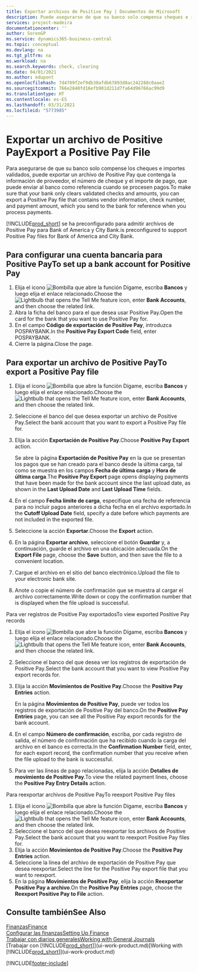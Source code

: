 ```yaml
---
title: Exportar archivos de Positive Pay | Documentos de Microsoft
description: Puede asegurarse de que su banco solo compensa cheques e importes validados mediante la exportación un archivo de Positive Pay que contenga la información de proveedor y pago.
services: project-madeira
documentationcenter: ''
author: SorenGP
ms.service: dynamics365-business-central
ms.topic: conceptual
ms.devlang: na
ms.tgt_pltfrm: na
ms.workload: na
ms.search.keywords: check, clearing
ms.date: 04/01/2021
ms.author: edupont
ms.openlocfilehash: 7d4789f2ef9db38afdb67893d8ac242288c0aae2
ms.sourcegitcommit: 766e2840fd16efb901d211d7fa64d96766ac99d9
ms.translationtype: HT
ms.contentlocale: es-ES
ms.lasthandoff: 03/31/2021
ms.locfileid: "5773985"
---
```

# <a name="export-a-positive-pay-file"></a><span data-ttu-id="5a0ef-103">Exportar un archivo de Positive Pay</span><span class="sxs-lookup"><span data-stu-id="5a0ef-103">Export a Positive Pay File</span></span>
<span data-ttu-id="5a0ef-104">Para asegurarse de que su banco solo compense los cheques e importes validados, puede exportar un archivo de Positive Pay que contenga la información de proveedor, el número de cheque y el importe de pago, que puede enviar al banco como referencia cuando se procesen pagos.</span><span class="sxs-lookup"><span data-stu-id="5a0ef-104">To make sure that your bank only clears validated checks and amounts, you can export a Positive Pay file that contains vendor information, check number, and payment amount, which you send to the bank for reference when you process payments.</span></span>

[!INCLUDE[prod_short](includes/prod_short.md)] <span data-ttu-id="5a0ef-105">se ha preconfigurado para admitir archivos de Positive Pay para Bank of America y City Bank.</span><span class="sxs-lookup"><span data-stu-id="5a0ef-105">is preconfigured to support Positive Pay files for Bank of America and City Bank.</span></span>

## <a name="to-set-up-a-bank-account-for-positive-pay"></a><span data-ttu-id="5a0ef-106">Para configurar una cuenta bancaria para Positive Pay</span><span class="sxs-lookup"><span data-stu-id="5a0ef-106">To set up a bank account for Positive Pay</span></span>
1. <span data-ttu-id="5a0ef-107">Elija el icono ![Bombilla que abre la función Dígame](media/ui-search/search_small.png "Dígame qué desea hacer"), escriba **Bancos** y luego elija el enlace relacionado.</span><span class="sxs-lookup"><span data-stu-id="5a0ef-107">Choose the ![Lightbulb that opens the Tell Me feature](media/ui-search/search_small.png "Tell me what you want to do") icon, enter **Bank Accounts**, and then choose the related link.</span></span>
2. <span data-ttu-id="5a0ef-108">Abra la ficha del banco para el que desea usar Positive Pay.</span><span class="sxs-lookup"><span data-stu-id="5a0ef-108">Open the card for the bank that you want to use Positive Pay for.</span></span>
3. <span data-ttu-id="5a0ef-109">En el campo **Código de exportación de Positive Pay**, introduzca POSPAYBANK.</span><span class="sxs-lookup"><span data-stu-id="5a0ef-109">In the **Positive Pay Export Code** field, enter POSPAYBANK.</span></span>
4. <span data-ttu-id="5a0ef-110">Cierre la página.</span><span class="sxs-lookup"><span data-stu-id="5a0ef-110">Close the page.</span></span>

## <a name="to-export-a-positive-pay-file"></a><span data-ttu-id="5a0ef-111">Para exportar un archivo de Positive Pay</span><span class="sxs-lookup"><span data-stu-id="5a0ef-111">To export a Positive Pay file</span></span>
1. <span data-ttu-id="5a0ef-112">Elija el icono ![Bombilla que abre la función Dígame](media/ui-search/search_small.png "Dígame qué desea hacer"), escriba **Bancos** y luego elija el enlace relacionado.</span><span class="sxs-lookup"><span data-stu-id="5a0ef-112">Choose the ![Lightbulb that opens the Tell Me feature](media/ui-search/search_small.png "Tell me what you want to do") icon, enter **Bank Accounts**, and then choose the related link.</span></span>
2. <span data-ttu-id="5a0ef-113">Seleccione el banco del que desea exportar un archivo de Positive Pay.</span><span class="sxs-lookup"><span data-stu-id="5a0ef-113">Select the bank account that you want to export a Positive Pay file for.</span></span>
3. <span data-ttu-id="5a0ef-114">Elija la acción **Exportación de Positive Pay**.</span><span class="sxs-lookup"><span data-stu-id="5a0ef-114">Choose **Positive Pay Export** action.</span></span>

    <span data-ttu-id="5a0ef-115">Se abre la página **Exportación de Positive Pay** en la que se presentan los pagos que se han creado para el banco desde la última carga, tal como se muestra en los campos **Fecha de última carga** y **Hora de última carga**.</span><span class="sxs-lookup"><span data-stu-id="5a0ef-115">The **Positive Pay Export** page opens displaying payments that have been made for the bank account since the last upload date, as shown in the **Last Upload Date** and **Last Upload Time** fields.</span></span>
4. <span data-ttu-id="5a0ef-116">En el campo **Fecha límite de carga**, especifique una fecha de referencia para no incluir pagos anteriores a dicha fecha en el archivo exportado.</span><span class="sxs-lookup"><span data-stu-id="5a0ef-116">In the **Cutoff Upload Date** field, specify a date before which payments are not included in the exported file.</span></span>
5. <span data-ttu-id="5a0ef-117">Seleccione la acción **Exportar**.</span><span class="sxs-lookup"><span data-stu-id="5a0ef-117">Choose the **Export** action.</span></span>
6. <span data-ttu-id="5a0ef-118">En la página **Exportar archivo**, seleccione el botón **Guardar** y, a continuación, guarde el archivo en una ubicación adecuada.</span><span class="sxs-lookup"><span data-stu-id="5a0ef-118">On the **Export File** page, choose the **Save** button, and then save the file to a convenient location.</span></span>
7. <span data-ttu-id="5a0ef-119">Cargue el archivo en el sitio del banco electrónico.</span><span class="sxs-lookup"><span data-stu-id="5a0ef-119">Upload the file to your electronic bank site.</span></span>
8. <span data-ttu-id="5a0ef-120">Anote o copie el número de confirmación que se muestra al cargar el archivo correctamente.</span><span class="sxs-lookup"><span data-stu-id="5a0ef-120">Write down or copy the confirmation number that is displayed when the file upload is successful.</span></span>

<span data-ttu-id="5a0ef-121">Para ver registros de Positive Pay exportados</span><span class="sxs-lookup"><span data-stu-id="5a0ef-121">To view exported Positive Pay records</span></span>

1. <span data-ttu-id="5a0ef-122">Elija el icono ![Bombilla que abre la función Dígame](media/ui-search/search_small.png "Dígame qué desea hacer"), escriba **Bancos** y luego elija el enlace relacionado.</span><span class="sxs-lookup"><span data-stu-id="5a0ef-122">Choose the ![Lightbulb that opens the Tell Me feature](media/ui-search/search_small.png "Tell me what you want to do") icon, enter **Bank Accounts**, and then choose the related link.</span></span>
2. <span data-ttu-id="5a0ef-123">Seleccione el banco del que desea ver los registros de exportación de Positive Pay.</span><span class="sxs-lookup"><span data-stu-id="5a0ef-123">Select the bank account that you want to view Positive Pay export records for.</span></span>
3. <span data-ttu-id="5a0ef-124">Elija la acción **Movimientos de Positive Pay**.</span><span class="sxs-lookup"><span data-stu-id="5a0ef-124">Choose the **Positive Pay Entries** action.</span></span>

    <span data-ttu-id="5a0ef-125">En la página **Movimientos de Positive Pay**, puede ver todos los registros de exportación de Positive Pay del banco.</span><span class="sxs-lookup"><span data-stu-id="5a0ef-125">On the **Positive Pay Entries** page, you can see all the Positive Pay export records for the bank account.</span></span>
4. <span data-ttu-id="5a0ef-126">En el campo **Número de confirmación**, escriba, por cada registro de salida, el número de confirmación que ha recibido cuando la carga del archivo en el banco es correcta.</span><span class="sxs-lookup"><span data-stu-id="5a0ef-126">In the **Confirmation Number** field, enter, for each export record, the confirmation number that you receive when the file upload to the bank is successful.</span></span>
5. <span data-ttu-id="5a0ef-127">Para ver las líneas de pago relacionadas, elija la acción **Detalles de movimiento de Positive Pay**.</span><span class="sxs-lookup"><span data-stu-id="5a0ef-127">To view the related payment lines, choose the **Positive Pay Entry Details** action.</span></span>

<span data-ttu-id="5a0ef-128">Para reexportar archivos de Positive Pay</span><span class="sxs-lookup"><span data-stu-id="5a0ef-128">To reexport Positive Pay files</span></span>

1. <span data-ttu-id="5a0ef-129">Elija el icono ![Bombilla que abre la función Dígame](media/ui-search/search_small.png "Dígame qué desea hacer"), escriba **Bancos** y luego elija el enlace relacionado.</span><span class="sxs-lookup"><span data-stu-id="5a0ef-129">Choose the ![Lightbulb that opens the Tell Me feature](media/ui-search/search_small.png "Tell me what you want to do") icon, enter **Bank Accounts**, and then choose the related link.</span></span>
2. <span data-ttu-id="5a0ef-130">Seleccione el banco del que desea reexportar los archivos de Positive Pay.</span><span class="sxs-lookup"><span data-stu-id="5a0ef-130">Select the bank account that you want to reexport Positive Pay files for.</span></span>
3. <span data-ttu-id="5a0ef-131">Elija la acción **Movimientos de Positive Pay**.</span><span class="sxs-lookup"><span data-stu-id="5a0ef-131">Choose the **Positive Pay Entries** action.</span></span>
4. <span data-ttu-id="5a0ef-132">Seleccione la línea del archivo de exportación de Positive Pay que desea reexportar.</span><span class="sxs-lookup"><span data-stu-id="5a0ef-132">Select the line for the Positive Pay export file that you want to reexport.</span></span>
5. <span data-ttu-id="5a0ef-133">En la página **Movimientos de Positive Pay**, elija la acción **Reexportar Positive Pay a archivo**.</span><span class="sxs-lookup"><span data-stu-id="5a0ef-133">On the **Positive Pay Entries** page, choose the **Reexport Positive Pay to File** action.</span></span>

## <a name="see-also"></a><span data-ttu-id="5a0ef-134">Consulte también</span><span class="sxs-lookup"><span data-stu-id="5a0ef-134">See Also</span></span>
[<span data-ttu-id="5a0ef-135">Finanzas</span><span class="sxs-lookup"><span data-stu-id="5a0ef-135">Finance</span></span>](finance.md)  
[<span data-ttu-id="5a0ef-136">Configurar las finanzas</span><span class="sxs-lookup"><span data-stu-id="5a0ef-136">Setting Up Finance</span></span>](finance-setup-finance.md)  
[<span data-ttu-id="5a0ef-137">Trabajar con diarios generales</span><span class="sxs-lookup"><span data-stu-id="5a0ef-137">Working with General Journals</span></span>](ui-work-general-journals.md)  
<span data-ttu-id="5a0ef-138">[Trabajar con [!INCLUDE[prod_short](includes/prod_short.md)]](ui-work-product.md)</span><span class="sxs-lookup"><span data-stu-id="5a0ef-138">[Working with [!INCLUDE[prod_short](includes/prod_short.md)]](ui-work-product.md)</span></span>


[!INCLUDE[footer-include](includes/footer-banner.md)]